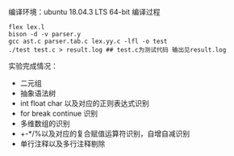 编译环境：ubuntu 18.04.3 LTS 64-bit  编译过程

```
flex lex.l
bison -d -v parser.y
gcc ast.c parser.tab.c lex.yy.c -lfl -o test
./test test.c > result.log ## test.c为测试代码 输出见result.log
```

实验完成情况：

- 二元组
- 抽象语法树
- int float char 以及对应的正则表达式识别
- for break continue 识别
- 多维数组的识别
- +-*/%以及对应的复合赋值运算符识别，自增自减识别
- 单行注释以及多行注释剔除